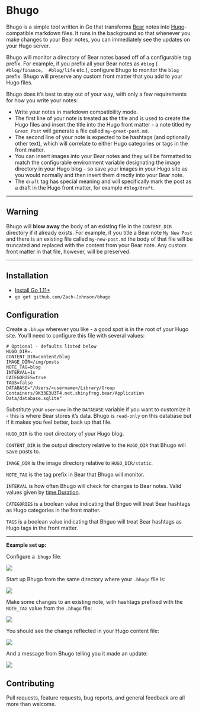# Bhugo

Bhugo is a simple tool written in Go that transforms [Bear](https://bear.app/) notes into [Hugo](https://gohugo.io/)-compatible markdown files. It runs in the background so that whenever you make changes to your Bear notes, you can immediately see the updates on your Hugo server.

Bhugo will monitor a directory of Bear notes based off of a configurable tag prefix. For example, if you prefix all your Bear notes as `#blog`  ( `#blog/finance,  #blog/life`  etc.), configure Bhugo to monitor the `blog` prefix. Bhugo will preserve any custom front matter that you add to your Hugo files.

Bhugo does it’s best to stay out of your way, with only a few requirements for how you write your notes:
- Write your notes in markdown compatibility mode.
- The first line of your note is treated as the title and is used to create the Hugo files and insert the title into the Hugo front matter - a note titled `My Great Post` will generate a file called `my-great-post.md`.
- The second line of your note is expected to be hashtags (and optionally other text), which will correlate to either Hugo categories or tags in the front matter.
- You can insert images into your Bear notes and they will be formatted to match the configurable environment variable designating the image directory in your Hugo blog - so save your images in your Hugo site as you would normally and then insert them directly into your Bear note.
- The `draft` tag has special meaning and will specifically mark the post as a draft in the Hugo front matter, for example `#blog/draft`.

- - - -
## **Warning**
Bhugo will **blow away** the body of an existing file in the `CONTENT_DIR` directory if it already exists. For example, if you title a Bear note `My New Post` and there is an existing file called `my-new-post.md` the body of that file will be truncated and replaced with the content from your Bear note. Any custom front matter in that file, however, will be preserved.

- - - -

## Installation
- [Install Go 1.11+](https://golang.org/dl/)
- `go get github.com/Zach-Johnson/bhugo`

## Configuration
Create a `.bhugo` wherever you like - a good spot is in the root of your Hugo site.  You’ll need to configure this file with several values:

```
# Optional - defaults listed below
HUGO_DIR=.
CONTENT_DIR=content/blog
IMAGE_DIR=/img/posts
NOTE_TAG=blog
INTERVAL=1s
CATEGORIES=true
TAGS=false
DATABASE="/Users/<username>/Library/Group Containers/9K33E3U3T4.net.shinyfrog.bear/Application Data/database.sqlite"
```

Substitute your `username` in the `DATABASE` variable if you want to
customize it - this is where Bear stores it’s data. Bhugo is `read-only` on
this database but if it makes you feel better, back up that file.

`HUGO_DIR` is the root directory of your Hugo blog.

`CONTENT_DIR` is the output directory relative to the `HUGO_DIR` that Bhugo will save posts to.

`IMAGE_DIR` is the image directory relative to `HUGO_DIR/static`.

`NOTE_TAG` is the tag prefix in Bear that Bhugo will monitor.

`INTERVAL` is how often Bhugo will check for changes to Bear notes.
Valid values given by [time.Duration](https://golang.org/pkg/time/#ParseDuration).

`CATEGORIES` is a boolean value indicating that Bhguo will treat Bear hashtags as Hugo categories in the front matter.

`TAGS` is a boolean value indicating that Bhguo will treat Bear hashtags as Hugo tags in the front matter.

- - - -

**Example set up:**

Configure a .`bhugo` file:

![](../assets/imgs/bhugo-file.png?raw=true)

Start up Bhugo from the same directory where your `.bhugo` file is:

![](../assets/imgs/bhugo-start.png?raw=true)


Make some changes to an existing note, with hashtags prefixed with the `NOTE_TAG` value from the `.bhugo` file:

![](../assets/imgs/bhugo-changes.png?raw=true)


You should see the change reflected in your Hugo content file:

![](../assets/imgs/bhugo-content.png?raw=true)


And a message from Bhugo telling you it made an update:

![](../assets/imgs/bhugo-updated.png?raw=true)


## Contributing
Pull requests, feature requests, bug reports, and general feedback are all more than welcome.
